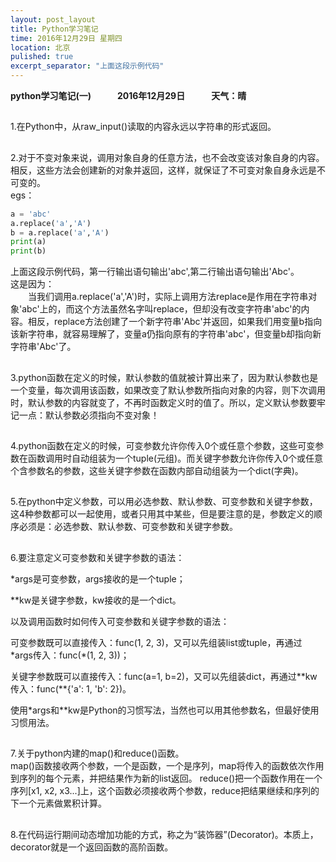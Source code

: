 ```yaml
---
layout: post_layout
title: Python学习笔记
time: 2016年12月29日 星期四
location: 北京
pulished: true
excerpt_separator: "上面这段示例代码"
---
```


**python学习笔记(一)**　　　**2016年12月29日**　　　**天气：晴** 
##    
1.在Python中，从raw_input()读取的内容永远以字符串的形式返回。
##
2.对于不变对象来说，调用对象自身的任意方法，也不会改变该对象自身的内容。相反，这些方法会创建新的对象并返回，这样，就保证了不可变对象自身永远是不可变的。  
egs：
```python
a = 'abc'
a.replace('a','A')
b = a.replace('a','A')
print(a)
print(b)
```
上面这段示例代码，第一行输出语句输出'abc',第二行输出语句输出'Abc'。  
这是因为：   
　　当我们调用a.replace('a','A')时，实际上调用方法replace是作用在字符串对象'abc'上的，而这个方法虽然名字叫replace，但却没有改变字符串'abc'的内容。相反，replace方法创建了一个新字符串'Abc'并返回，如果我们用变量b指向该新字符串，就容易理解了，变量a仍指向原有的字符串'abc'，但变量b却指向新字符串'Abc'了。
##
3.python函数在定义的时候，默认参数的值就被计算出来了，因为默认参数也是一个变量，每次调用该函数，如果改变了默认参数所指向对象的内容，则下次调用时，默认参数的内容就变了，不再时函数定义时的值了。所以，定义默认参数要牢记一点：默认参数必须指向不变对象！
##
4.python函数在定义的时候，可变参数允许你传入0个或任意个参数，这些可变参数在函数调用时自动组装为一个tuple(元组)。而关键字参数允许你传入0个或任意个含参数名的参数，这些关键字参数在函数内部自动组装为一个dict(字典)。
##
5.在python中定义参数，可以用必选参数、默认参数、可变参数和关键字参数，这4种参数都可以一起使用，或者只用其中某些，但是要注意的是，参数定义的顺序必须是：必选参数、默认参数、可变参数和关键字参数。
##
6.要注意定义可变参数和关键字参数的语法：

*args是可变参数，args接收的是一个tuple；

**kw是关键字参数，kw接收的是一个dict。

以及调用函数时如何传入可变参数和关键字参数的语法：

可变参数既可以直接传入：func(1, 2, 3)，又可以先组装list或tuple，再通过
\*args传入：func(*(1, 2, 3))；

关键字参数既可以直接传入：func(a=1, b=2)，又可以先组装dict，再通过\*\*kw传入：func(\**{'a': 1, 'b': 2})。

使用\*args和\*\*kw是Python的习惯写法，当然也可以用其他参数名，但最好使用习惯用法。
##
7.关于python内建的map()和reduce()函数。                                        
map()函数接收两个参数，一个是函数，一个是序列，map将传入的函数依次作用到序列的每个元素，并把结果作为新的list返回。
reduce()把一个函数作用在一个序列[x1, x2, x3...]上，这个函数必须接收两个参数，reduce把结果继续和序列的下一个元素做累积计算。
##
8.在代码运行期间动态增加功能的方式，称之为“装饰器”(Decorator)。本质上，decorator就是一个返回函数的高阶函数。